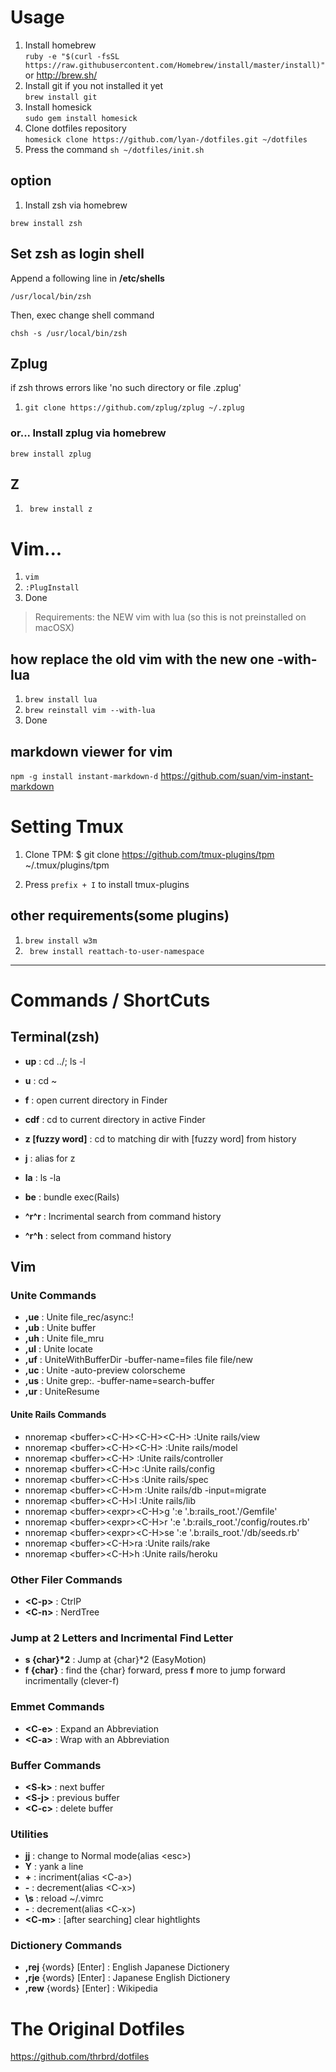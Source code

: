 # Usage

1. Install homebrew  
``` ruby -e "$(curl -fsSL https://raw.githubusercontent.com/Homebrew/install/master/install)" ```  
or http://brew.sh/
1. Install git if you not installed it yet  
``` brew install git ```
1. Install homesick  
``` sudo gem install homesick ```
1. Clone dotfiles repository  
``` homesick clone https://github.com/lyan-/dotfiles.git ~/dotfiles ```
1. Press the command ``` sh ~/dotfiles/init.sh ```

## option

1. Install zsh via homebrew
```
brew install zsh
```

## Set zsh as login shell

Append a following line in **/etc/shells**
```
/usr/local/bin/zsh
```

Then, exec change shell command
```
chsh -s /usr/local/bin/zsh
```

## Zplug

if zsh throws errors like 'no such directory or file .zplug'

1. ```git clone https://github.com/zplug/zplug ~/.zplug```

### or... Install zplug via homebrew
```
brew install zplug
```

## Z

1. ``` brew install z```

# Vim...

1. ``` vim ```
2. ``` :PlugInstall ```
3. Done

>Requirements: the NEW vim with lua (so this is not preinstalled on macOSX)

## how replace the old vim with the new one -with-lua
1. ``` brew install lua ```
2. ``` brew reinstall vim --with-lua ```
3. Done

## markdown viewer for vim
```npm -g install instant-markdown-d```
https://github.com/suan/vim-instant-markdown


# Setting Tmux

1. Clone TPM:
    $ git clone https://github.com/tmux-plugins/tpm ~/.tmux/plugins/tpm

2. Press `prefix + I` to install tmux-plugins

## other requirements(some plugins)
1. ``` brew install w3m ```
1. ``` brew install reattach-to-user-namespace```

---

# Commands / ShortCuts

## Terminal(zsh)

- **up** : cd ../; ls -l
- **u** : cd ~
- **f** : open current directory in Finder
- **cdf** : cd to current directory in active Finder
- **z [fuzzy word]** : cd to matching dir with [fuzzy word] from history
- **j** : alias for z
- **la** : ls -la
- **be** : bundle exec(Rails)

- **^r^r** : Incrimental search from command history
- **^r^h** : select from command history

## Vim

### Unite Commands

- **,ue** : Unite file_rec/async:!
- **,ub** : Unite buffer
- **,uh** : Unite file_mru
- **,ul** : Unite locate
- **,uf** : UniteWithBufferDir -buffer-name=files file file/new
- **,uc** : Unite -auto-preview colorscheme
- **,us** : Unite grep:. -buffer-name=search-buffer
- **,ur** : UniteResume

#### Unite Rails Commands
- nnoremap \<buffer>\<C-H>\<C-H>\<C-H>  :<C-U>Unite rails/view<CR>
- nnoremap \<buffer>\<C-H>\<C-H>       :<C-U>Unite rails/model<CR>
- nnoremap \<buffer>\<C-H>            :<C-U>Unite rails/controller<CR>
- nnoremap \<buffer>\<C-H>c           :<C-U>Unite rails/config<CR>
- nnoremap \<buffer>\<C-H>s           :<C-U>Unite rails/spec<CR>
- nnoremap \<buffer>\<C-H>m           :<C-U>Unite rails/db -input=migrate<CR>
- nnoremap \<buffer>\<C-H>l           :<C-U>Unite rails/lib<CR>
- nnoremap \<buffer>\<expr>\<C-H>g     ':e '.b:rails_root.'/Gemfile<CR>'
- nnoremap \<buffer>\<expr>\<C-H>r     ':e '.b:rails_root.'/config/routes.rb<CR>'
- nnoremap \<buffer>\<expr>\<C-H>se    ':e '.b:rails_root.'/db/seeds.rb<CR>'
- nnoremap \<buffer>\<C-H>ra          :<C-U>Unite rails/rake<CR>
- nnoremap \<buffer>\<C-H>h           :<C-U>Unite rails/heroku<CR>

### Other Filer Commands

- **\<C-p>** : CtrlP 
- **\<C-n>** : NerdTree

### Jump at 2 Letters and Incrimental Find Letter

- **s {char}\*2** : Jump at {char}*2 (EasyMotion)
- **f {char}** : find the {char} forward, press **f** more to jump forward incrimentally (clever-f)

### Emmet Commands

- **\<C-e>** : Expand an Abbreviation
- **\<C-a>** : Wrap with an Abbreviation

### Buffer Commands

- **\<S-k>** : next buffer
- **\<S-j>** : previous buffer
- **\<C-c>** : delete buffer

### Utilities

- **jj** : change to Normal mode(alias \<esc>)
- **Y** : yank a line
- **+** : incriment(alias \<C-a>)
- **-** : decrement(alias \<C-x>)
- **\s** : reload ~/.vimrc
- **-** : decrement(alias \<C-x>)
- **\<C-m>** : [after searching] clear hightlights

### Dictionery Commands

- **,rej** {words} [Enter] : English Japanese Dictionery
- **,rje** {words} [Enter] : Japanese English Dictionery
- **,rew** {words} [Enter] : Wikipedia

# The Original Dotfiles
https://github.com/thrbrd/dotfiles
